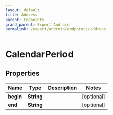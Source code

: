 ```yaml
---
layout: default
title: Address
parent: Endpoints
grand_parent: Expert Android
permalink: /expert/android/endpoints/address
---
```


# CalendarPeriod

## Properties
Name | Type | Description | Notes
------------ | ------------- | ------------- | -------------
**begin** | **String** |  |  [optional]
**end** | **String** |  |  [optional]



